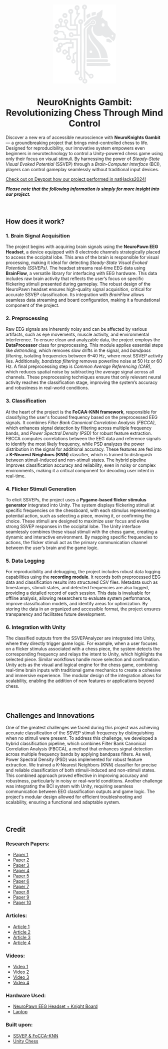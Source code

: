 <p align="center"><img src="static/img/logo_white.png" alt="NeuroKnights Logo" width="200"/></p>

<h1 align="center">NeuroKnights Gambit: <br/> Revolutionizing Chess Through Mind Control</h1>

Discover a new era of accessible neuroscience with **NeuroKnights Gambit** — a groundbreaking project that brings mind-controlled chess to life. Designed for reproducibility, our innovative system empowers even beginners in neurotechnology to control a Unity-powered chess game using only their focus on visual stimuli. By harnessing the power of *Steady-State Visual Evoked Potential* (SSVEP) through a *Brain-Computer Interface* (BCI), players can control gameplay seamlessly without traditional input devices.

[Check out on Devpost how our project performed in natHacks2024!](https://devpost.com/software/neuroknights-gambit)


***Please note that the following information is simply for more insight into our project.***
#### ‎ 
## How does it work?

### **1. Brain Signal Acquisition**
The project begins with acquiring brain signals using the **NeuroPawn EEG Headset**, a device equipped with 8 electrode channels strategically placed to access the occipital lobe. This area of the brain is responsible for visual processing, making it ideal for detecting *Steady-State Visual Evoked Potentials (SSVEPs)*. The headset streams real-time EEG data using **BrainFlow**, a versatile library for interfacing with EEG hardware. This data includes raw brain activity that reflects the user’s focus on specific flickering stimuli presented during gameplay. The robust design of the NeuroPawn headset ensures high-quality signal acquisition, critical for accurate SSVEP classification. Its integration with *BrainFlow* allows seamless data streaming and board configuration, making it a foundational component of the project.

### **2. Preprocessing**
Raw EEG signals are inherently noisy and can be affected by various artifacts, such as eye movements, muscle activity, and environmental interference. To ensure clean and analyzable data, the project employs the **DataProcessor** class for preprocessing. This module applies essential steps like *detrending*, which removes slow drifts in the signal, and *bandpass filtering*, isolating frequencies between 6–40 Hz, where most SSVEP activity lies. Additionally, *bandstop filtering* removes powerline noise at 50 Hz or 60 Hz. A final preprocessing step is *Common Average Referencing (CAR)*, which reduces spatial noise by subtracting the average signal across all channels. These preprocessing techniques ensure that only relevant neural activity reaches the classification stage, improving the system’s accuracy and robustness in real-world conditions.

### **3. Classification**
At the heart of the project is the **FoCAA-KNN framework**, responsible for classifying the user's focused frequency based on the preprocessed EEG signals. It combines *Filter Bank Canonical Correlation Analysis (FBCCA)*, which enhances signal detection by filtering across multiple frequency bands, and *Power Spectral Density (PSD)* for robust feature extraction. FBCCA computes correlations between the EEG data and reference signals to identify the most likely frequency, while PSD analyzes the power distribution in the signal for additional accuracy. These features are fed into a **K-Nearest Neighbors (KNN)** classifier, which is trained to distinguish between stimuli-induced and non-stimuli states. The hybrid pipeline improves classification accuracy and reliability, even in noisy or complex environments, making it a critical component for decoding user intent in real-time.

### **4. Flicker Stimuli Generation**
To elicit SSVEPs, the project uses a **Pygame-based flicker stimulus generator** integrated into Unity. The system displays flickering stimuli at specific frequencies on the chessboard, with each stimulus representing a potential action, such as selecting a piece, moving it, or confirming the choice. These stimuli are designed to maximize user focus and evoke strong SSVEP responses in the occipital lobe. The Unity interface seamlessly combines these visual stimuli with the chess game, creating a dynamic and interactive environment. By mapping specific frequencies to actions, the flicker stimuli act as the primary communication channel between the user’s brain and the game logic.

### **5. Data Logging**
For reproducibility and debugging, the project includes robust data logging capabilities using the **recording module**. It records both preprocessed EEG data and classification results into structured CSV files. Metadata such as timestamps, stimuli states, and detected frequencies are also logged, providing a detailed record of each session. This data is invaluable for offline analysis, allowing researchers to evaluate system performance, improve classification models, and identify areas for optimization. By storing the data in an organized and accessible format, the project ensures transparency and facilitates future development.

### **6. Integration with Unity**
The classified outputs from the SSVEPAnalyzer are integrated into Unity, where they directly trigger game logic. For example, when a user focuses on a flicker stimulus associated with a chess piece, the system detects the corresponding frequency and relays the intent to Unity, which highlights the selected piece. Similar workflows handle move selection and confirmation. Unity acts as the visual and logical engine for the chess game, combining real-time brain inputs with traditional game mechanics to create a cohesive and immersive experience. The modular design of the integration allows for scalability, enabling the addition of new features or applications beyond chess.

### ‎ 
## **Challenges and Innovations**
One of the greatest challenges we faced during this project was achieving accurate classification of the SSVEP stimuli frequency by distinguishing when no stimuli were present. To address this challenge, we developed a hybrid classification pipeline, which combines Filter Bank Canonical Correlation Analysis (FBCCA), a method that enhances signal detection across multiple frequency bands by applying bandpass filters. As well, Power Spectral Density (PSD) was implemented for robust feature extraction. We trained a K-Nearest Neighbors (KNN) classifier for precise and reliable classification of both stimuli-induced and non-stimuli states. This combined approach proved effective in improving accuracy and robustness, particularly in noisy or real-world conditions. Another challenge was integrating the BCI system with Unity, requiring seamless communication between EEG classification outputs and game logic. The project's modular design allowed for efficient troubleshooting and scalability, ensuring a functional and adaptable system. 

#### ‎ 
## **Credit**

### **Research Papers:** 
- [Paper 1](https://www.frontiersin.org/articles/10.3389/fninf.2018.00078/pdf)
- [Paper 2](https://www.researchgate.net/publication/330478575_An_EOGEEG-Based_Hybrid_Brain-Computer_Interface_for_Chess\\)
- [Paper 3](https://pmc.ncbi.nlm.nih.gov/articles/PMC9978185/)
- [Paper 4](https://app.dimensions.ai/details/publication/pub.1155345057?search_mode=content&search_text=motor%20imagery%20AND%20reinforcement%20learning&search_type=kws&search_field=full_search)
- [Paper 5](https://www.frontiersin.org/journals/computational-neuroscience/articles/10.3389/fncom.2022.882290/full)
- [Paper 6](https://www.sciencedirect.com/topics/medicine-and-dentistry/steady-state-visually-evoked-potential#:~:text=Different%20paradigms%20have%20been%20implemented%20so%20far%2C%20such%20as%20P300%20spellers%2C11%20and%20Steady%20State%20Visually%20Evoked%20Potential%20(SSVEP).12%20and%20allow%20the%20user%20to%20drive%20a%20car%2C13%20operate%20robots%2C14%20fly%20a%20helicopter15%20or%20use%20a%20wheelchair.16)
- [Paper 7](https://pure.mpg.de/rest/items/item_3362321_1/component/file_3362322/content)
- [Paper 8](https://www.sciencedirect.com/science/article/pii/S1746809423003907)
- [Paper 9](https://www.sciencedirect.com/science/article/pii/S1746809418301629)
- [Paper 10](https://pure.mpg.de/rest/items/item_3362321_1/component/file_3362322/content)

### **Articles:** 
- [Article 1](https://neuraldatascience.io/7-eeg/erp_artifacts.html#muscle-contractions)
- [Article 2](https://gregorygundersen.com/blog/2018/07/17/cca/)
- [Article 3](https://pmc.ncbi.nlm.nih.gov/articles/PMC9978185/)
- [Article 4](https://datascience.stackexchange.com/questions/17134/recurrent-cnn-model-on-eeg-data)

### **Videos:** 
- [Video 1](https://youtu.be/XQzKG511fNc?si=lfT0tpNW4QEFRY4k)
- [Video 2](https://www.youtube.com/watch?v=metlFBa_NdQ)
- [Video 3](https://www.youtube.com/watch?v=UPf4hU2pAV4)
- [Video 4](https://www.youtube.com/watch?v=8bgvbYVJplM&t=114s)

### **Hardware Used:**
- [NeuroPawn EEG Headset + Knight Board](https://neuropawn.tech/products)
- [Laptop](https://www.dell.com/en-ca/shop/gaming-laptops-pcs-and-accessories/alienware-m15-r7-gaming-laptop/spd/alienware-m15-r7-gaming-laptop)

### **Built upon:**
- [SSVEP & FoCCA-KNN](https://github.com/RezaSaadatyar/SSVEP-based-EEG-signal-processing)
- [Unity Chess](https://github.com/eliasakesson/Unity-Chess)
